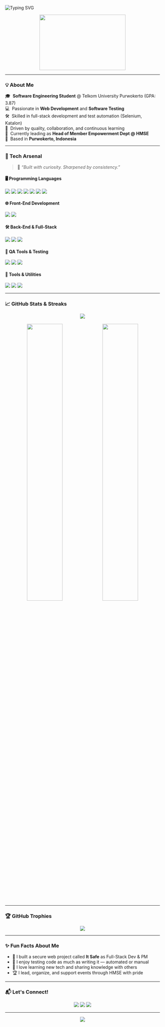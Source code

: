 <!-- Banner -->
<img src="https://readme-typing-svg.herokuapp.com?font=Fira+Code&size=24&duration=4000&pause=1000&color=F7C52B&center=true&vCenter=true&multiline=true&width=800&height=70&lines=Hi+there!+I'm+Zivana+Afra+Yulianto+%F0%9F%91%8B;Software+Engineering+Student+%7C+Web+Dev+%7C+QA+Enthusiast" alt="Typing SVG" />

<p align="center">
  <img src="https://media.giphy.com/media/qgQUggAC3Pfv687qPC/giphy.gif" width="280" height="180" />
</p>

---

### 💡 About Me

🎓 &nbsp;**Software Engineering Student** @ Telkom University Purwokerto (GPA: 3.87)  
💻 &nbsp;Passionate in **Web Development** and **Software Testing**  
🛠 &nbsp;Skilled in full-stack development and test automation (Selenium, Katalon)  
🎯 &nbsp;Driven by quality, collaboration, and continuous learning  
👥 &nbsp;Currently leading as **Head of Member Empowerment Dept @ HMSE**  
📍 &nbsp;Based in **Purwokerto, Indonesia**

---

### 🚀 Tech Arsenal

> 🧠 *“Built with curiosity. Sharpened by consistency.”*

#### 🖥️ Programming Languages
<p>
  <img src="https://img.shields.io/badge/HTML5-E34F26?style=for-the-badge&logo=html5&logoColor=white" />
  <img src="https://img.shields.io/badge/CSS3-1572B6?style=for-the-badge&logo=css3&logoColor=white" />
  <img src="https://img.shields.io/badge/JavaScript-F7DF1E?style=for-the-badge&logo=javascript&logoColor=black" />
  <img src="https://img.shields.io/badge/PHP-777BB4?style=for-the-badge&logo=php&logoColor=white" />
  <img src="https://img.shields.io/badge/Python-3776AB?style=for-the-badge&logo=python&logoColor=white" />
  <img src="https://img.shields.io/badge/Java-007396?style=for-the-badge&logo=java&logoColor=white" />
  <img src="https://img.shields.io/badge/Flutter-02569B?style=for-the-badge&logo=flutter&logoColor=white" />
</p>

#### 🌐 Front-End Development
<p>
  <img src="https://img.shields.io/badge/React-61DAFB?style=for-the-badge&logo=react&logoColor=black" />
  <img src="https://img.shields.io/badge/Bootstrap-7952B3?style=for-the-badge&logo=bootstrap&logoColor=white" />
</p>

#### 🛠️ Back-End & Full-Stack
<p>
  <img src="https://img.shields.io/badge/Laravel-FF2D20?style=for-the-badge&logo=laravel&logoColor=white" />
  <img src="https://img.shields.io/badge/Node.js-339933?style=for-the-badge&logo=nodedotjs&logoColor=white" />
  <img src="https://img.shields.io/badge/MySQL-4479A1?style=for-the-badge&logo=mysql&logoColor=white" />
</p>

#### 🧪 QA Tools & Testing
<p>
  <img src="https://img.shields.io/badge/Katalon-00C3F7?style=for-the-badge&logo=katalon&logoColor=white" />
  <img src="https://img.shields.io/badge/Selenium-43B02A?style=for-the-badge&logo=selenium&logoColor=white" />
  <img src="https://img.shields.io/badge/Postman-FF6C37?style=for-the-badge&logo=postman&logoColor=white" />
</p>

#### 🔧 Tools & Utilities
<p>
  <img src="https://img.shields.io/badge/Git-F05032?style=for-the-badge&logo=git&logoColor=white" />
  <img src="https://img.shields.io/badge/Notion-000000?style=for-the-badge&logo=notion&logoColor=white" />
  <img src="https://img.shields.io/badge/VS Code-007ACC?style=for-the-badge&logo=visual-studio-code&logoColor=white" />
</p>


---

### 📈 GitHub Stats & Streaks

<p align="center">
  <img src="https://github-readme-streak-stats.herokuapp.com?user=zivanaa&theme=radical&hide_border=true&background=000000" />
  <br><br>
  <img src="https://github-readme-stats.vercel.app/api?username=zivanaa&show_icons=true&theme=radical&hide_border=true" width="48%" />
  <img src="https://github-readme-stats.vercel.app/api/top-langs/?username=zivanaa&layout=compact&theme=radical&hide_border=true" width="48%" />
</p>

---

### 🏆 GitHub Trophies

<p align="center">
  <img src="https://github-profile-trophy.vercel.app/?username=zivanaa&theme=gruvbox&row=1&margin-w=15&no-frame=true" />
</p>

---

### ✨ Fun Facts About Me

- 🚀 I built a secure web project called **It Safe** as Full-Stack Dev & PM  
- 🧪 I enjoy testing code as much as writing it — automated or manual  
- 🧠 I love learning new tech and sharing knowledge with others  
- 🏆 I lead, organize, and support events through HMSE with pride  

---

### 📬 Let's Connect!

<p align="center">
  <a href="mailto:afrazivana5@gmail.com"><img src="https://img.shields.io/badge/Email-afrazivana5@gmail.com-red?style=for-the-badge&logo=gmail&logoColor=white" /></a>
  <a href="https://www.linkedin.com/in/zivana-a-222b22247"><img src="https://img.shields.io/badge/LinkedIn-ZivanaAfra-blue?style=for-the-badge&logo=linkedin&logoColor=white" /></a>
  <a href="https://github.com/zivanaa"><img src="https://img.shields.io/badge/GitHub-zivanaa-333?style=for-the-badge&logo=github&logoColor=white" /></a>
</p>

---

<p align="center">
  <img src="https://quotes-github-readme.vercel.app/api?type=horizontal&theme=tokyonight" />
</p>
